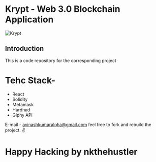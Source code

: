 # Krypt - Web 3.0 Blockchain Application
![Krypt](https://i.ibb.co/DVF4tNW/image.png)

## Introduction
This is a code repository for the corresponding project

# Tehc Stack-
- React
- Solidity
- Metamask
- Hardhad
- Giphy API

E-mail - avinashkumaralpha@gmail.com
feel free to fork and rebuild the project. ✌

# Happy Hacking by nkthehustler


 

